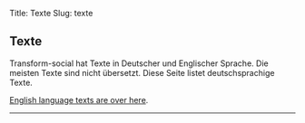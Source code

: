 Title: Texte
Slug: texte

## Texte

Transform-social hat Texte in Deutscher und Englischer Sprache. Die meisten Texte sind nicht übersetzt.
Diese Seite listet deutschsprachige Texte.

[English language texts are over here](/en/texts/).

----

